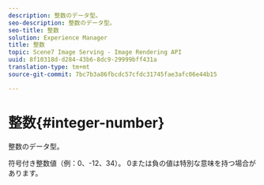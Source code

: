 ```yaml
---
description: 整数のデータ型。
seo-description: 整数のデータ型。
seo-title: 整数
solution: Experience Manager
title: 整数
topic: Scene7 Image Serving - Image Rendering API
uuid: 8f10318d-d284-43b6-8dc9-29999bff431a
translation-type: tm+mt
source-git-commit: 7bc7b3a86fbcdc57cfdc31745fae3afc06e44b15

---
```



# 整数{#integer-number}

整数のデータ型。

符号付き整数値（例：0、-12、34）。 0または負の値は特別な意味を持つ場合があります。
